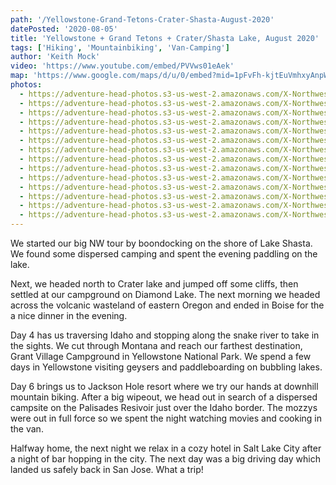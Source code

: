 ```yaml
---
path: '/Yellowstone-Grand-Tetons-Crater-Shasta-August-2020'
datePosted: '2020-08-05'
title: 'Yellowstone + Grand Tetons + Crater/Shasta Lake, August 2020'
tags: ['Hiking', 'Mountainbiking', 'Van-Camping']
author: 'Keith Mock'
video: 'https://www.youtube.com/embed/PVVws01eAek'
map: 'https://www.google.com/maps/d/u/0/embed?mid=1pFvFh-kjtEuVmhxyAnpWyoXFsJg24Jt7'
photos:
  - https://adventure-head-photos.s3-us-west-2.amazonaws.com/X-Northwest-August-2020/IMG_4197.jpeg
  - https://adventure-head-photos.s3-us-west-2.amazonaws.com/X-Northwest-August-2020/D9EB9C51-4A7E-478E-A70E-9C8C1FF8456A.jpeg
  - https://adventure-head-photos.s3-us-west-2.amazonaws.com/X-Northwest-August-2020/DJI_0087.jpeg
  - https://adventure-head-photos.s3-us-west-2.amazonaws.com/X-Northwest-August-2020/DJI_0105.jpeg
  - https://adventure-head-photos.s3-us-west-2.amazonaws.com/X-Northwest-August-2020/IMG_3830.jpeg
  - https://adventure-head-photos.s3-us-west-2.amazonaws.com/X-Northwest-August-2020/IMG_3943.jpeg
  - https://adventure-head-photos.s3-us-west-2.amazonaws.com/X-Northwest-August-2020/IMG_3968.jpeg
  - https://adventure-head-photos.s3-us-west-2.amazonaws.com/X-Northwest-August-2020/IMG_4051.jpeg
  - https://adventure-head-photos.s3-us-west-2.amazonaws.com/X-Northwest-August-2020/IMG_4080.jpeg
  - https://adventure-head-photos.s3-us-west-2.amazonaws.com/X-Northwest-August-2020/IMG_4097.jpeg
  - https://adventure-head-photos.s3-us-west-2.amazonaws.com/X-Northwest-August-2020/IMG_5620.jpeg
  - https://adventure-head-photos.s3-us-west-2.amazonaws.com/X-Northwest-August-2020/IMG_5626.jpeg
  - https://adventure-head-photos.s3-us-west-2.amazonaws.com/X-Northwest-August-2020/IMG_5632.jpeg
  - https://adventure-head-photos.s3-us-west-2.amazonaws.com/X-Northwest-August-2020/IMG_5653.jpeg
---
```


We started our big NW tour by boondocking on the shore of Lake Shasta. We found some dispersed camping and spent the evening paddling on the lake.

Next, we headed north to Crater lake and jumped off some cliffs, then settled at our campground on Diamond Lake. The next morning we headed across the volcanic wasteland of eastern Oregon and ended in Boise for the a nice dinner in the evening.

Day 4 has us traversing Idaho and stopping along the snake river to take in the sights. We cut through Montana and reach our farthest destination, Grant Village Campground in Yellowstone National Park. We spend a few days in Yellowstone visiting geysers and paddleboarding on bubbling lakes.

Day 6 brings us to Jackson Hole resort where we try our hands at downhill mountain biking. After a big wipeout, we head out in search of a dispersed campsite on the Palisades Resivoir just over the Idaho border. The mozzys were out in full force so we spent the night watching movies and cooking in the van.

Halfway home, the next night we relax in a cozy hotel in Salt Lake City after a night of bar hopping in the city. The next day was a big driving day which landed us safely back in San Jose. What a trip!
